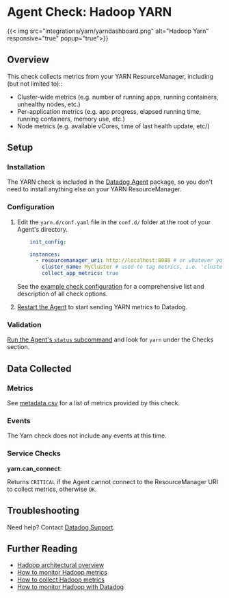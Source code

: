 # Agent Check: Hadoop YARN
{{< img src="integrations/yarn/yarndashboard.png" alt="Hadoop Yarn" responsive="true" popup="true">}}
## Overview

This check collects metrics from your YARN ResourceManager, including (but not limited to)::

* Cluster-wide metrics (e.g. number of running apps, running containers, unhealthy nodes, etc.)
* Per-application metrics (e.g. app progress, elapsed running time, running containers, memory use, etc.)
* Node metrics (e.g. available vCores, time of last health update, etc/)


## Setup
### Installation

The YARN check is included in the [Datadog Agent][1] package, so you don't need to install anything else on your YARN ResourceManager.

### Configuration

1. Edit the `yarn.d/conf.yaml` file in the `conf.d/` folder at the root of your Agent's directory.

    ```yaml
    	init_config:

    	instances:
      	  - resourcemanager_uri: http://localhost:8088 # or whatever your resource manager listens
          	cluster_name: MyCluster # used to tag metrics, i.e. 'cluster_name:MyCluster'; default is 'default_cluster'
        	collect_app_metrics: true
    ```

    See the [example check configuration][2] for a comprehensive list and description of all check options.

2. [Restart the Agent][3] to start sending YARN metrics to Datadog.

### Validation

[Run the Agent's `status` subcommand][4] and look for `yarn` under the Checks section.

## Data Collected
### Metrics

See [metadata.csv][5] for a list of metrics provided by this check.

### Events
The Yarn check does not include any events at this time.

### Service Checks
**yarn.can_connect**:

Returns `CRITICAL` if the Agent cannot connect to the ResourceManager URI to collect metrics, otherwise `OK`.

## Troubleshooting
Need help? Contact [Datadog Support][6].

## Further Reading

* [Hadoop architectural overview][7]
* [How to monitor Hadoop metrics][8]
* [How to collect Hadoop metrics][9]
* [How to monitor Hadoop with Datadog][10]


[1]: https://app.datadoghq.com/account/settings#agent
[2]: https://github.com/DataDog/integrations-core/blob/master/yarn/conf.yaml.example
[3]: https://docs.datadoghq.com/agent/faq/agent-commands/#start-stop-restart-the-agent
[4]: https://docs.datadoghq.com/agent/faq/agent-commands/#agent-status-and-information
[5]: https://github.com/DataDog/integrations-core/blob/master/yarn/metadata.csv
[6]: http://docs.datadoghq.com/help/
[7]: https://www.datadoghq.com/blog/hadoop-architecture-overview/
[8]: https://www.datadoghq.com/blog/monitor-hadoop-metrics/
[9]: https://www.datadoghq.com/blog/collecting-hadoop-metrics/
[10]: https://www.datadoghq.com/blog/monitor-hadoop-metrics-datadog/
